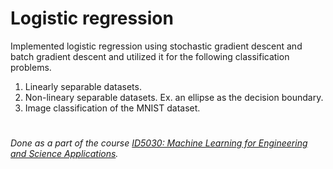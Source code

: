 # Logistic regression
Implemented logistic regression using stochastic gradient descent and batch gradient descent and utilized it for the following classification problems.

1. Linearly separable datasets.
2. Non-lineary separable datasets. Ex. an ellipse as the decision boundary.
3. Image classification of the MNIST dataset.

#
_Done as a part of the course [ID5030: Machine Learning for Engineering and Science Applications](https://courses.iitm.ac.in/course/info.php?id=2192)._